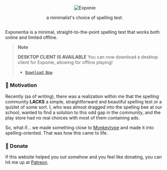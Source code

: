 <div align="center">

  ![Exponie](https://exponie.me/banner.png)

  a minimalist's choice of spelling test.
</div>

##

Exponentia is a minimal, straight-to-the-point spelling test that works both online and limited offline.

> **Note**
> 
> **DESKTOP CLIENT IS AVAILABLE**
> You can now download a desktop client for Exponie, allowing for offline playing!
> - [`Download Now`](https://github.com/ShindouMihou/exponie-desktop/releases)
>

### 🥳 Motivation

Recently (as of writing), there was a realization within me that the spelling community **LACKS** a simple, straightforward and beautiful spelling test or a quizlet of some sort. I, who was almost dragged into the spelling bee at our school, wanted to find a solution to this odd gap in the community, and the play store had no real choices with most of them containing ads.

So, what if... we made something close to [Monkeytype](https://monkeytype.com) and made it into spelling-oriented. That was how this came to life.

### 🍩 Donate

If this website helped you out somehow and you feel like donating, you can hit me up at [Patreon](https://patreon.com/mihou).
